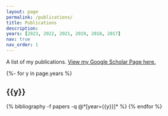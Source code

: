```yaml
---
layout: page
permalink: /publications/
title: Publications
description: 
years: [2023, 2022, 2021, 2019, 2018, 2017]
nav: true
nav_order: 1
---
```

<!-- _pages/publications.md -->

A list of my publications. [View my Google Scholar Page here.](https://scholar.google.com/citations?user=X9y2jJIAAAAJ)

<div class="publications">

{%- for y in page.years %}
  <h2 class="year">{{y}}</h2>
  {% bibliography -f papers -q @*[year={{y}}]* %}
{% endfor %}

</div>
